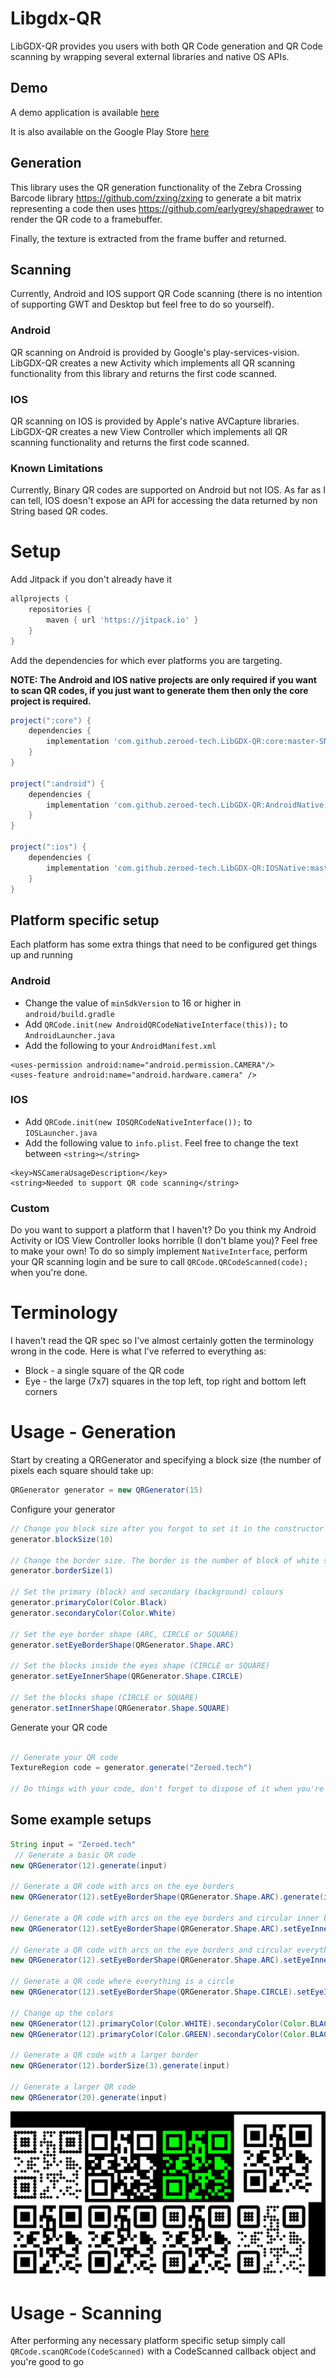 # Libgdx-QR

LibGDX-QR provides you users with both QR Code generation and QR Code scanning by wrapping several external libraries and native OS APIs.

## Demo
A demo application is available [here](https://github.com/zeroed-tech/LibGDX-QR-Demo)

It is also available on the Google Play Store [here]()

## Generation
This library uses the QR generation functionality of the Zebra Crossing Barcode library https://github.com/zxing/zxing to generate a bit matrix representing a code then uses https://github.com/earlygrey/shapedrawer to render the QR code to a framebuffer.

Finally, the texture is extracted from the frame buffer and returned.

## Scanning
Currently, Android and IOS support QR Code scanning (there is no intention of supporting GWT and Desktop but feel free to do so yourself).

### Android
QR scanning on Android is provided by Google's play-services-vision. LibGDX-QR creates a new Activity which implements all QR scanning functionality from this library and returns the first code scanned.

### IOS
QR scanning on IOS is provided by Apple's native AVCapture libraries. LibGDX-QR creates a new View Controller which implements all QR scanning functionality and returns the first code scanned.

### Known Limitations
Currently, Binary QR codes are supported on Android but not IOS. As far as I can tell, IOS doesn't expose an API for accessing the data returned by non String based QR codes. 


# Setup
Add Jitpack if you don't already have it
```groovy
allprojects {
    repositories {
        maven { url 'https://jitpack.io' }
    }
}
``` 
Add the dependencies for which ever platforms you are targeting.

**NOTE: The Android and IOS native projects are only required if you want to scan QR codes, if you just want to generate them then only the core project is required.** 
```groovy
project(":core") {
    dependencies {
        implementation 'com.github.zeroed-tech.LibGDX-QR:core:master-SNAPSHOT'
    }
}

project(":android") {
    dependencies {
        implementation 'com.github.zeroed-tech.LibGDX-QR:AndroidNative:master-SNAPSHOT'
    }
}

project(":ios") {
    dependencies {
        implementation 'com.github.zeroed-tech.LibGDX-QR:IOSNative:master-SNAPSHOT'
    }
}
```
## Platform specific setup
Each platform has some extra things that need to be configured get things up and running

### Android
* Change the value of `minSdkVersion` to 16 or higher in `android/build.gradle`
* Add `QRCode.init(new AndroidQRCodeNativeInterface(this));` to `AndroidLauncher.java`
* Add the following to your `AndroidManifest.xml`
```
<uses-permission android:name="android.permission.CAMERA"/>
<uses-feature android:name="android.hardware.camera" />
```

### IOS
* Add `QRCode.init(new IOSQRCodeNativeInterface());` to `IOSLauncher.java`
* Add the following value to `info.plist`. Feel free to change the text between `<string></string>`
```
<key>NSCameraUsageDescription</key>
<string>Needed to support QR code scanning</string>
```

### Custom
Do you want to support a platform that I haven't? Do you think my Android Activity or IOS View Controller looks horrible (I don't blame you)? Feel free to make your own!
To do so simply implement `NativeInterface`, perform your QR scanning login and be sure to call `QRCode.QRCodeScanned(code);` when you're done.

# Terminology
I haven't read the QR spec so I've almost certainly gotten the terminology wrong in the code. Here is what I've referred to everything as:

* Block - a single square of the QR code
* Eye - the large (7x7) squares in the top left, top right and bottom left corners 

# Usage - Generation
Start by creating a QRGenerator and specifying a block size (the number of pixels each square should take up:
```java
QRGenerator generator = new QRGenerator(15)
```

Configure your generator
```java
// Change you block size after you forgot to set it in the constructor
generator.blockSize(10)

// Change the border size. The border is the number of block of white space should be placed around your QR code (0-1 is usually enough)
generator.borderSize(1)

// Set the primary (block) and secondary (background) colours
generator.primaryColor(Color.Black)
generator.secondaryColor(Color.White)

// Set the eye border shape (ARC, CIRCLE or SQUARE)
generator.setEyeBorderShape(QRGenerator.Shape.ARC)

// Set the blocks inside the eyes shape (CIRCLE or SQUARE)
generator.setEyeInnerShape(QRGenerator.Shape.CIRCLE)

// Set the blocks shape (CIRCLE or SQUARE)
generator.setInnerShape(QRGenerator.Shape.SQUARE)
```

Generate your QR code
```java

// Generate your QR code
TextureRegion code = generator.generate("Zeroed.tech")

// Do things with your code, don't forget to dispose of it when you're done
```

## Some example setups
```java
String input = "Zeroed.tech"
 // Generate a basic QR code
new QRGenerator(12).generate(input)

// Generate a QR code with arcs on the eye borders
new QRGenerator(12).setEyeBorderShape(QRGenerator.Shape.ARC).generate(input)

// Generate a QR code with arcs on the eye borders and circular inner bits
new QRGenerator(12).setEyeBorderShape(QRGenerator.Shape.ARC).setEyeInnerShape(QRGenerator.Shape.CIRCLE).generate(input)

// Generate a QR code with arcs on the eye borders and circular everything else
new QRGenerator(12).setEyeBorderShape(QRGenerator.Shape.ARC).setEyeInnerShape(QRGenerator.Shape.CIRCLE).setInnerShape(QRGenerator.Shape.CIRCLE).generate(input)

// Generate a QR code where everything is a circle
new QRGenerator(12).setEyeBorderShape(QRGenerator.Shape.CIRCLE).setEyeInnerShape(QRGenerator.Shape.CIRCLE).setInnerShape(QRGenerator.Shape.CIRCLE).generate(input)

// Change up the colors
new QRGenerator(12).primaryColor(Color.WHITE).secondaryColor(Color.BLACK).generate(input)
new QRGenerator(12).primaryColor(Color.GREEN).secondaryColor(Color.BLACK).generate(input)

// Generate a QR code with a larger border
new QRGenerator(12).borderSize(3).generate(input)

// Generate a larger QR code
new QRGenerator(20).generate(input)
```
![Example](https://github.com/zeroed-tech/libgdx-QR/raw/master/Example.png)

# Usage - Scanning
After performing any necessary platform specific setup simply call `QRCode.scanQRCode(CodeScanned)` with a CodeScanned callback object and you're good to go

[Here]: https://github.com/zeroed-tech/LibGDX-QR-Demo